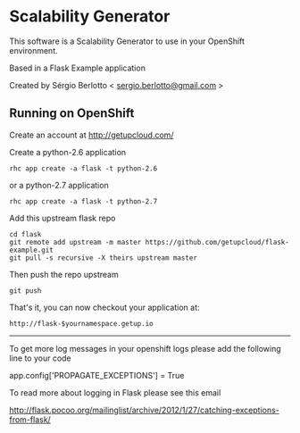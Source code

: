 Scalability Generator
=====================

This software is a Scalability Generator to use in your OpenShift environment.

Based in a Flask Example application

Created by Sérgio Berlotto < sergio.berlotto@gmail.com >

Running on OpenShift
----------------------------

Create an account at http://getupcloud.com/

Create a python-2.6 application

    rhc app create -a flask -t python-2.6

or a python-2.7 application

    rhc app create -a flask -t python-2.7

Add this upstream flask repo

    cd flask
    git remote add upstream -m master https://github.com/getupcloud/flask-example.git
    git pull -s recursive -X theirs upstream master

Then push the repo upstream

    git push

That's it, you can now checkout your application at:

    http://flask-$yournamespace.getup.io

------------------------------

To get more log messages in your openshift logs please add the following line to your code

app.config['PROPAGATE_EXCEPTIONS'] = True

To read more about logging in Flask please see this email

http://flask.pocoo.org/mailinglist/archive/2012/1/27/catching-exceptions-from-flask/

